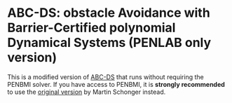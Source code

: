 # ABC-DS: obstacle Avoidance with Barrier-Certified polynomial Dynamical Systems (PENLAB only version)

This is a modified version of [ABC-DS](https://github.com/martinschonger/abc-ds) that runs without requiring the PENBMI solver.
If you have access to PENBMI, it is **strongly recommended** to use the [original version](https://github.com/martinschonger/abc-ds) by Martin Schonger instead.

